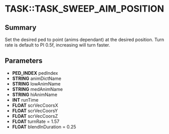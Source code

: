 # TASK::TASK_SWEEP_AIM_POSITION

## Summary
Set the desired ped to point (anims dependant) at the desired position.  Turn rate is default to PI 0.5f, increasing will turn faster.

## Parameters
* **PED_INDEX** pedIndex
* **STRING** animDictName
* **STRING** lowAnimName
* **STRING** medAnimName
* **STRING** hiAnimName
* **INT** runTime
* **FLOAT** scrVecCoorsX
* **FLOAT** scrVecCoorsY
* **FLOAT** scrVecCoorsZ
* **FLOAT** turnRate = 1.57
* **FLOAT** blendInDuration = 0.25